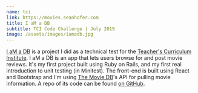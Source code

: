 ```yaml
---
name: tci
link: https://movies.seanhofer.com
title: I aM a DB
subtitle: TCI Code Challenge | July 2019
image: /assets/images/iamadb.jpg
---
```

<a href="https://movies.seanhofer.com" target="_blank" rel="noreferrer">I aM a DB</a> is a
project I did as a technical test for the <a href="https://www.teachtci.com/" target="_blank"
  rel="noreferrer">Teacher's
  Curriculum Institute</a>. I aM a DB is an app that lets users browse for
and post movie reviews. It's my first project built using Ruby on Rails, and my first real introduction to
unit testing (in Minitest). The front-end is built using React and Bootstrap and I'm using <a
  href="https://www.themoviedb.org/documentation/api?language=en" target="_blank" rel="noreferrer">The
  Movie DB</a>'s API for pulling movie information. A repo of its code can be found <a
  href="https://github.com/hofers/tci-movie-db" target="_blank" rel="noreferrer">
  on GitHub</a>.